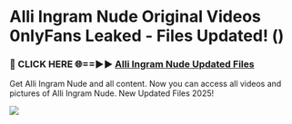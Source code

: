 # Alli Ingram Nude Original Videos 0nlyFans Leaked - Files Updated! ()

<h3>🔴 CLICK HERE 🌐==►► <a href="https://tinyurl.com/2p9ay9w9" rel="nofollow">Alli Ingram Nude Updated Files</a></h3>

Get Alli Ingram Nude and all content. Now you can access all videos and pictures of Alli Ingram Nude. New Updated Files 2025!

[![](https://i.imgur.com/KQgVmj3.gif)](https://tinyurl.com/2p9ay9w9)
